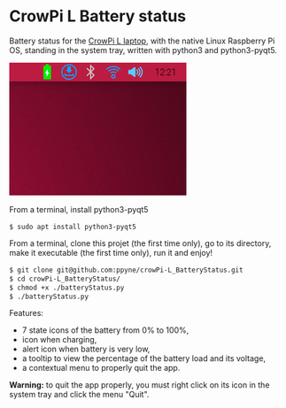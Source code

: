# CrowPi L Battery status

Battery status for the [CrowPi L laptop](https://www.crowpi.cc/products/crowpi-l), with the native Linux Raspberry Pi OS, standing in the system tray, written with python3 and python3-pyqt5.

![Animation](anim.gif)

From a terminal, install python3-pyqt5

```
$ sudo apt install python3-pyqt5
```

From a terminal, clone this projet (the first time only), go to its directory, make it executable (the first time only), run it and enjoy!

```
$ git clone git@github.com:ppyne/crowPi-L_BatteryStatus.git
$ cd crowPi-L_BatteryStatus/
$ chmod +x ./batteryStatus.py
$ ./batteryStatus.py
```

Features:

- 7 state icons of the battery from 0% to 100%,
- icon when charging,
- alert icon when battery is very low,
- a tooltip to view the percentage of the battery load and its voltage,
- a contextual menu to properly quit the app.

**Warning:** to quit the app properly, you must right click on its icon in the system tray and click the menu "Quit".
